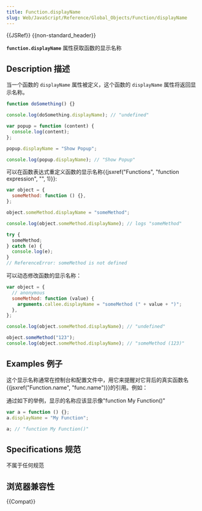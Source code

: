 ```yaml
---
title: Function.displayName
slug: Web/JavaScript/Reference/Global_Objects/Function/displayName
---
```


{{JSRef}} {{non-standard_header}}

**`function.displayName`** 属性获取函数的显示名称

## Description 描述

当一个函数的 `displayName` 属性被定义，这个函数的 `displayName` 属性将返回显示名称。

```js
function doSomething() {}

console.log(doSomething.displayName); // "undefined"

var popup = function (content) {
  console.log(content);
};

popup.displayName = "Show Popup";

console.log(popup.displayName); // "Show Popup"
```

可以在函数表达式重定义函数的显示名称{{jsxref("Functions", "function expression", "", 1)}}:

```js
var object = {
  someMethod: function () {},
};

object.someMethod.displayName = "someMethod";

console.log(object.someMethod.displayName); // logs "someMethod"

try {
  someMethod;
} catch (e) {
  console.log(e);
}
// ReferenceError: someMethod is not defined
```

可以动态修改函数的显示名称：

```js
var object = {
  // anonymous
  someMethod: function (value) {
    arguments.callee.displayName = "someMethod (" + value + ")";
  },
};

console.log(object.someMethod.displayName); // "undefined"

object.someMethod("123");
console.log(object.someMethod.displayName); // "someMethod (123)"
```

## Examples 例子

这个显示名称通常在控制台和配置文件中，用它来提醒对它背后的真实函数名 {{jsxref("Function.name", "func.name")}}的引用。例如：

通过如下的举例，显示的名称应该显示像"function My Function()"

```js
var a = function () {};
a.displayName = "My Function";

a; // "function My Function()"
```

## Specifications 规范

不属于任何规范

## 浏览器兼容性

{{Compat}}
